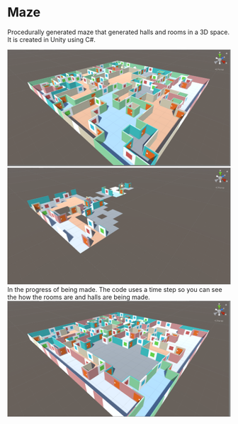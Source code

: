 # Maze
Procedurally generated maze that generated halls and rooms in a 3D space.  It is created in Unity using C#.

<img src="images/image_1.png" width="600" >

<img src="images/image_2.png" width="600" >
In the progress of being made.  The code uses a time step so you can
see the how the rooms are and halls are being made.

<img src="images/image_3.png" width="600" >

